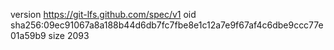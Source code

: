 version https://git-lfs.github.com/spec/v1
oid sha256:09ec91067a8a188b44d6db7fc7fbe8e1c12a7e9f67af4c6dbe9ccc77e01a59b9
size 2093
